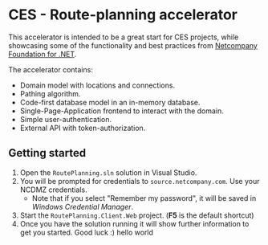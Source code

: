 # CES - Route-planning accelerator

This accelerator is intended to be a great start for CES projects, while showcasing some of the functionality and best practices from [Netcompany Foundation for .NET](https://goto.netcompany.com/cases/GTE1579/NCDOTNET).

The accelerator contains:
- Domain model with locations and connections.
- Pathing algorithm.
- Code-first database model in an in-memory database.
- Single-Page-Application frontend to interact with the domain.
- Simple user-authentication.
- External API with token-authorization.

## Getting started

1. Open the `RoutePlanning.sln` solution in Visual Studio.
2. You will be prompted for credentials to `source.netcompany.com`. Use your NCDMZ credentials.
   - Note that if you select "Remember my password", it will be saved in *Windows Credential Manager*.
3. Start the `RoutePlanning.Client.Web` project. (**F5** is the default shortcut)
4. Once you have the solution running it will show further information to get you started. Good luck :)
hello world
